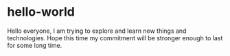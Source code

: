 # hello-world

Hello everyone,
I am trying to explore and learn new things and technologies.
Hope this time my commitment will be stronger enough to last for some long time.
